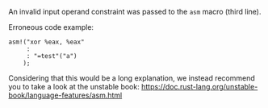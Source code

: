 An invalid input operand constraint was passed to the `asm` macro (third line).

Erroneous code example:

```compile_fail,E0662
asm!("xor %eax, %eax"
     :
     : "=test"("a")
    );
```

Considering that this would be a long explanation, we instead recommend you to
take a look at the unstable book:
https://doc.rust-lang.org/unstable-book/language-features/asm.html
